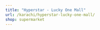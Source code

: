 ```yaml
---
title: "Hyperstar - Lucky One Mall"
url: /karachi/hyperstar-lucky-one-mall/
shop: supermarket
---
```

